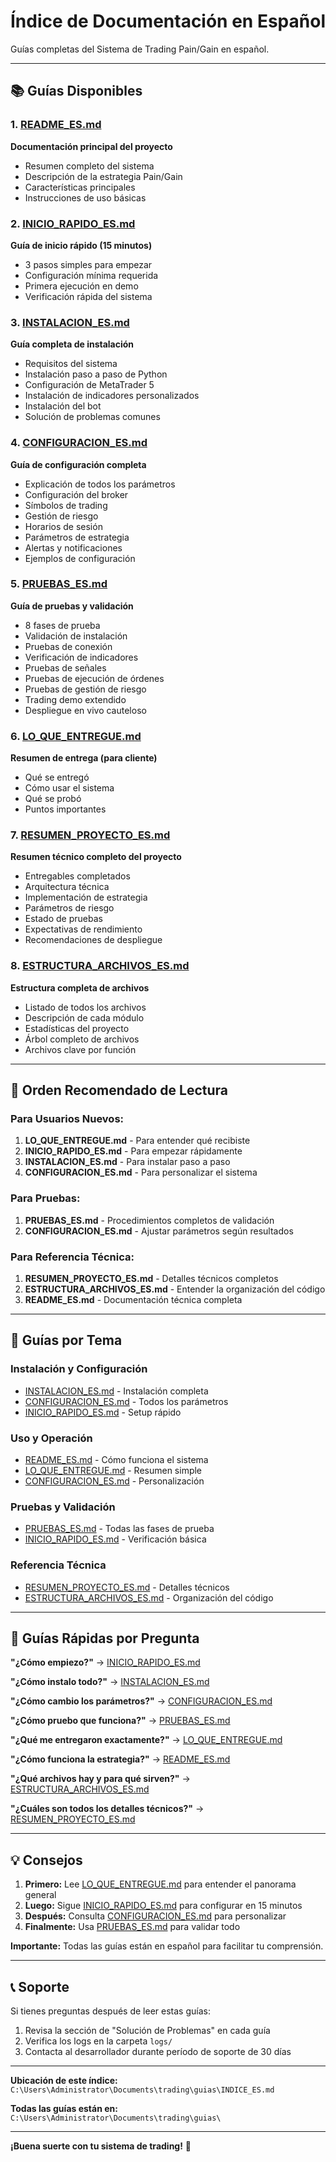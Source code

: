 # Índice de Documentación en Español

Guías completas del Sistema de Trading Pain/Gain en español.

---

## 📚 Guías Disponibles

### 1. [README_ES.md](README_ES.md)
**Documentación principal del proyecto**
- Resumen completo del sistema
- Descripción de la estrategia Pain/Gain
- Características principales
- Instrucciones de uso básicas

### 2. [INICIO_RAPIDO_ES.md](INICIO_RAPIDO_ES.md)
**Guía de inicio rápido (15 minutos)**
- 3 pasos simples para empezar
- Configuración mínima requerida
- Primera ejecución en demo
- Verificación rápida del sistema

### 3. [INSTALACION_ES.md](INSTALACION_ES.md)
**Guía completa de instalación**
- Requisitos del sistema
- Instalación paso a paso de Python
- Configuración de MetaTrader 5
- Instalación de indicadores personalizados
- Instalación del bot
- Solución de problemas comunes

### 4. [CONFIGURACION_ES.md](CONFIGURACION_ES.md)
**Guía de configuración completa**
- Explicación de todos los parámetros
- Configuración del broker
- Símbolos de trading
- Gestión de riesgo
- Horarios de sesión
- Parámetros de estrategia
- Alertas y notificaciones
- Ejemplos de configuración

### 5. [PRUEBAS_ES.md](PRUEBAS_ES.md)
**Guía de pruebas y validación**
- 8 fases de prueba
- Validación de instalación
- Pruebas de conexión
- Verificación de indicadores
- Pruebas de señales
- Pruebas de ejecución de órdenes
- Pruebas de gestión de riesgo
- Trading demo extendido
- Despliegue en vivo cauteloso

### 6. [LO_QUE_ENTREGUE.md](LO_QUE_ENTREGUE.md)
**Resumen de entrega (para cliente)**
- Qué se entregó
- Cómo usar el sistema
- Qué se probó
- Puntos importantes

### 7. [RESUMEN_PROYECTO_ES.md](RESUMEN_PROYECTO_ES.md)
**Resumen técnico completo del proyecto**
- Entregables completados
- Arquitectura técnica
- Implementación de estrategia
- Parámetros de riesgo
- Estado de pruebas
- Expectativas de rendimiento
- Recomendaciones de despliegue

### 8. [ESTRUCTURA_ARCHIVOS_ES.md](ESTRUCTURA_ARCHIVOS_ES.md)
**Estructura completa de archivos**
- Listado de todos los archivos
- Descripción de cada módulo
- Estadísticas del proyecto
- Árbol completo de archivos
- Archivos clave por función

---

## 🚀 Orden Recomendado de Lectura

### Para Usuarios Nuevos:
1. **LO_QUE_ENTREGUE.md** - Para entender qué recibiste
2. **INICIO_RAPIDO_ES.md** - Para empezar rápidamente
3. **INSTALACION_ES.md** - Para instalar paso a paso
4. **CONFIGURACION_ES.md** - Para personalizar el sistema

### Para Pruebas:
1. **PRUEBAS_ES.md** - Procedimientos completos de validación
2. **CONFIGURACION_ES.md** - Ajustar parámetros según resultados

### Para Referencia Técnica:
1. **RESUMEN_PROYECTO_ES.md** - Detalles técnicos completos
2. **ESTRUCTURA_ARCHIVOS_ES.md** - Entender la organización del código
3. **README_ES.md** - Documentación técnica completa

---

## 📖 Guías por Tema

### Instalación y Configuración
- [INSTALACION_ES.md](INSTALACION_ES.md) - Instalación completa
- [CONFIGURACION_ES.md](CONFIGURACION_ES.md) - Todos los parámetros
- [INICIO_RAPIDO_ES.md](INICIO_RAPIDO_ES.md) - Setup rápido

### Uso y Operación
- [README_ES.md](README_ES.md) - Cómo funciona el sistema
- [LO_QUE_ENTREGUE.md](LO_QUE_ENTREGUE.md) - Resumen simple
- [CONFIGURACION_ES.md](CONFIGURACION_ES.md) - Personalización

### Pruebas y Validación
- [PRUEBAS_ES.md](PRUEBAS_ES.md) - Todas las fases de prueba
- [INICIO_RAPIDO_ES.md](INICIO_RAPIDO_ES.md) - Verificación básica

### Referencia Técnica
- [RESUMEN_PROYECTO_ES.md](RESUMEN_PROYECTO_ES.md) - Detalles técnicos
- [ESTRUCTURA_ARCHIVOS_ES.md](ESTRUCTURA_ARCHIVOS_ES.md) - Organización del código

---

## 🎯 Guías Rápidas por Pregunta

**"¿Cómo empiezo?"**
→ [INICIO_RAPIDO_ES.md](INICIO_RAPIDO_ES.md)

**"¿Cómo instalo todo?"**
→ [INSTALACION_ES.md](INSTALACION_ES.md)

**"¿Cómo cambio los parámetros?"**
→ [CONFIGURACION_ES.md](CONFIGURACION_ES.md)

**"¿Cómo pruebo que funciona?"**
→ [PRUEBAS_ES.md](PRUEBAS_ES.md)

**"¿Qué me entregaron exactamente?"**
→ [LO_QUE_ENTREGUE.md](LO_QUE_ENTREGUE.md)

**"¿Cómo funciona la estrategia?"**
→ [README_ES.md](README_ES.md)

**"¿Qué archivos hay y para qué sirven?"**
→ [ESTRUCTURA_ARCHIVOS_ES.md](ESTRUCTURA_ARCHIVOS_ES.md)

**"¿Cuáles son todos los detalles técnicos?"**
→ [RESUMEN_PROYECTO_ES.md](RESUMEN_PROYECTO_ES.md)

---

## 💡 Consejos

1. **Primero:** Lee [LO_QUE_ENTREGUE.md](LO_QUE_ENTREGUE.md) para entender el panorama general
2. **Luego:** Sigue [INICIO_RAPIDO_ES.md](INICIO_RAPIDO_ES.md) para configurar en 15 minutos
3. **Después:** Consulta [CONFIGURACION_ES.md](CONFIGURACION_ES.md) para personalizar
4. **Finalmente:** Usa [PRUEBAS_ES.md](PRUEBAS_ES.md) para validar todo

**Importante:** Todas las guías están en español para facilitar tu comprensión.

---

## 📞 Soporte

Si tienes preguntas después de leer estas guías:
1. Revisa la sección de "Solución de Problemas" en cada guía
2. Verifica los logs en la carpeta `logs/`
3. Contacta al desarrollador durante período de soporte de 30 días

---

**Ubicación de este índice:**
`C:\Users\Administrator\Documents\trading\guias\INDICE_ES.md`

**Todas las guías están en:**
`C:\Users\Administrator\Documents\trading\guias\`

---

**¡Buena suerte con tu sistema de trading!** 🚀
